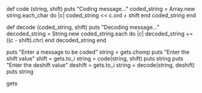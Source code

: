 def code (string, shift)
  puts "Coding message..."
  coded_string = Array.new
string.each_char do |c|
  coded_string << c.ord + shift
end
coded_string
end

def decode (coded_string, shift)
  puts "Decoding message..."
  decoded_string = String.new
coded_string.each do |c|
  decoded_string += ((c - shift).chr)
end
  decoded_string
end

puts "Enter a message to be coded"
string = gets.chomp
puts "Enter the shift value"
shift = gets.to_i
string = code(string, shift)
puts string
puts "Enter the deshift value"
deshift = gets.to_i
string = decode(string, deshift)
puts string

gets
